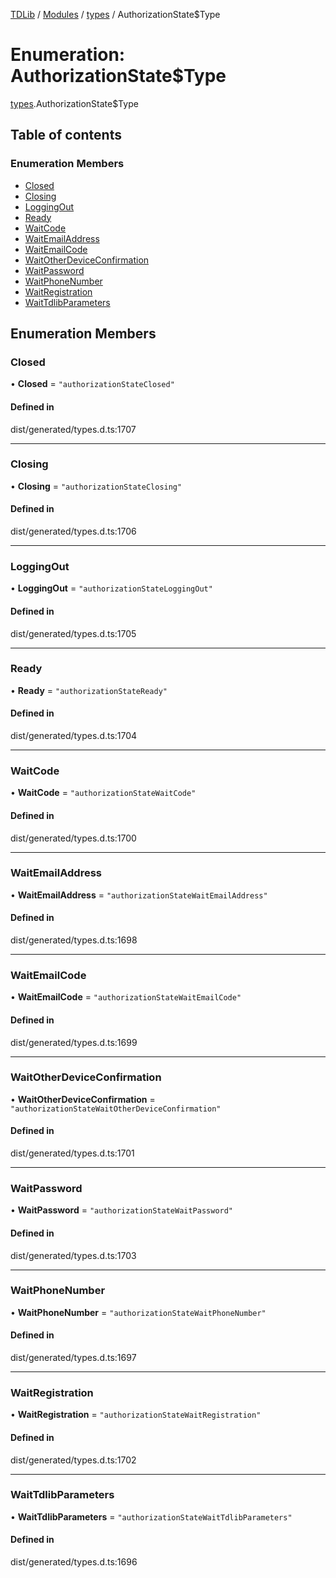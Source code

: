 [TDLib](../README.md) / [Modules](../modules.md) / [types](../modules/types.md) / AuthorizationState$Type

# Enumeration: AuthorizationState$Type

[types](../modules/types.md).AuthorizationState$Type

## Table of contents

### Enumeration Members

- [Closed](types.AuthorizationState_Type.md#closed)
- [Closing](types.AuthorizationState_Type.md#closing)
- [LoggingOut](types.AuthorizationState_Type.md#loggingout)
- [Ready](types.AuthorizationState_Type.md#ready)
- [WaitCode](types.AuthorizationState_Type.md#waitcode)
- [WaitEmailAddress](types.AuthorizationState_Type.md#waitemailaddress)
- [WaitEmailCode](types.AuthorizationState_Type.md#waitemailcode)
- [WaitOtherDeviceConfirmation](types.AuthorizationState_Type.md#waitotherdeviceconfirmation)
- [WaitPassword](types.AuthorizationState_Type.md#waitpassword)
- [WaitPhoneNumber](types.AuthorizationState_Type.md#waitphonenumber)
- [WaitRegistration](types.AuthorizationState_Type.md#waitregistration)
- [WaitTdlibParameters](types.AuthorizationState_Type.md#waittdlibparameters)

## Enumeration Members

### Closed

• **Closed** = ``"authorizationStateClosed"``

#### Defined in

dist/generated/types.d.ts:1707

___

### Closing

• **Closing** = ``"authorizationStateClosing"``

#### Defined in

dist/generated/types.d.ts:1706

___

### LoggingOut

• **LoggingOut** = ``"authorizationStateLoggingOut"``

#### Defined in

dist/generated/types.d.ts:1705

___

### Ready

• **Ready** = ``"authorizationStateReady"``

#### Defined in

dist/generated/types.d.ts:1704

___

### WaitCode

• **WaitCode** = ``"authorizationStateWaitCode"``

#### Defined in

dist/generated/types.d.ts:1700

___

### WaitEmailAddress

• **WaitEmailAddress** = ``"authorizationStateWaitEmailAddress"``

#### Defined in

dist/generated/types.d.ts:1698

___

### WaitEmailCode

• **WaitEmailCode** = ``"authorizationStateWaitEmailCode"``

#### Defined in

dist/generated/types.d.ts:1699

___

### WaitOtherDeviceConfirmation

• **WaitOtherDeviceConfirmation** = ``"authorizationStateWaitOtherDeviceConfirmation"``

#### Defined in

dist/generated/types.d.ts:1701

___

### WaitPassword

• **WaitPassword** = ``"authorizationStateWaitPassword"``

#### Defined in

dist/generated/types.d.ts:1703

___

### WaitPhoneNumber

• **WaitPhoneNumber** = ``"authorizationStateWaitPhoneNumber"``

#### Defined in

dist/generated/types.d.ts:1697

___

### WaitRegistration

• **WaitRegistration** = ``"authorizationStateWaitRegistration"``

#### Defined in

dist/generated/types.d.ts:1702

___

### WaitTdlibParameters

• **WaitTdlibParameters** = ``"authorizationStateWaitTdlibParameters"``

#### Defined in

dist/generated/types.d.ts:1696
